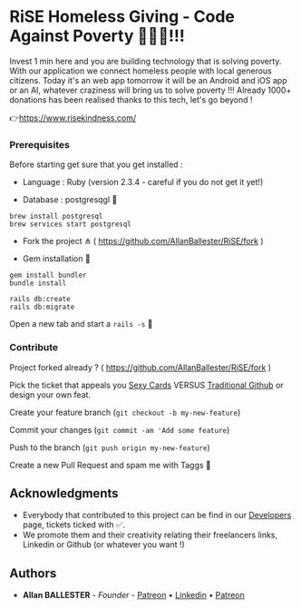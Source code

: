 # RiSE Homeless Giving - Code Against Poverty 👨🏻‍💻!!!

Invest 1 min here and you are building technology that is solving poverty. With our application we connect homeless people with local generous citizens. Today it's an web app tomorrow it will be an Android and iOS app or an AI, whatever craziness will bring us to solve poverty !!! Already 1000+ donations has been realised thanks to this tech, let's go beyond !

👉https://www.risekindness.com/

### Prerequisites

Before starting get sure that you get installed :

* Language : Ruby  (version 2.3.4 - careful if you do not get it yet!)

* Database : postgresqgl 🐘
```
brew install postgresql
brew services start postgresql
```

* Fork the project ⋔ ( https://github.com/AllanBallester/RiSE/fork )

* Gem installation 💎

```
gem install bundler
bundle install
```

```
rails db:create
rails db:migrate
```

Open a new tab and start a `rails -s` 🤟

### Contribute

Project forked already ? ( https://github.com/AllanBallester/RiSE/fork )

Pick the ticket that appeals you [Sexy Cards](https://www.risekindness.com/pages/developers) VERSUS [Traditional Github](https://github.com/AllanBallester/RiSE/issues) or design your own feat.

Create your feature branch (`git checkout -b my-new-feature`)

Commit your changes (`git commit -am 'Add some feature`)

Push to the branch (`git push origin my-new-feature`)

Create a new Pull Request and spam me with Taggs 👋

## Acknowledgments

* Everybody that contributed to this project can be find in our [Developers](https://www.risekindness.com/pages/developers) page, tickets ticked with ✅.
* We promote them and their creativity relating their freelancers links, Linkedin or Github (or whatever you want !)

## Authors

* **Allan BALLESTER** - *Founder* - [Patreon](https://www.patreon.com/allanballester) • [Linkedin](https://www.linkedin.com/in/allan-ballester/) • [Patreon](https://www.strava.com/athletes/32814343)
